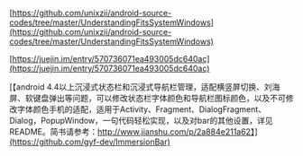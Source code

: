 [https://github.com/unixzii/android-source-codes/tree/master/UnderstandingFitsSystemWindows](https://github.com/unixzii/android-source-codes/tree/master/UnderstandingFitsSystemWindows)

[https://juejin.im/entry/570736071ea493005dc640ac](https://juejin.im/entry/570736071ea493005dc640ac)

[【android 4.4以上沉浸式状态栏和沉浸式导航栏管理，适配横竖屏切换、刘海屏、软键盘弹出等问题，可以修改状态栏字体颜色和导航栏图标颜色，以及不可修改字体颜色手机的适配，适用于Activity、Fragment、DialogFragment、Dialog，PopupWindow，一句代码轻松实现，以及对bar的其他设置，详见README。简书请参考：http://www.jianshu.com/p/2a884e211a62】](https://github.com/gyf-dev/ImmersionBar)